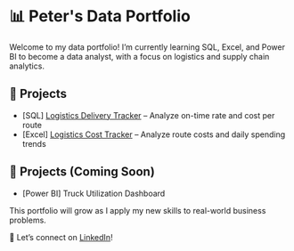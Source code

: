 # 📊 Peter's Data Portfolio

Welcome to my data portfolio! I’m currently learning SQL, Excel, and Power BI to become a data analyst, with a focus on logistics and supply chain analytics.

## 🚀 Projects
- [SQL] [Logistics Delivery Tracker](./sql-projects/logistics-delivery-tracker.md) – Analyze on-time rate and cost per route
- [Excel] [Logistics Cost Tracker](./excel-dashboards/logistics-cost-tracker.md) – Analyze route costs and daily spending trends
## 🚀 Projects (Coming Soon)
- [Power BI] Truck Utilization Dashboard

This portfolio will grow as I apply my new skills to real-world business problems.

🎯 Let’s connect on [LinkedIn]([https://linkedin.com/in/your-linkedin-username](https://www.linkedin.com/in/quang-%C4%91%E1%BB%A9c-tr%E1%BA%A7n-07180630a/?trk=PROFILE_DROP_DOWN))!
